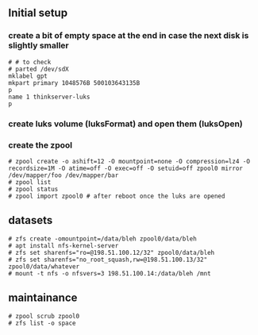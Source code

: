 ## Initial setup

### create a bit of empty space at the end in case the next disk is slightly smaller

~~~
# # to check
# parted /dev/sdX 
mklabel gpt
mkpart primary 1048576B 500103643135B
p
name 1 thinkserver-luks
p
~~~

### create luks volume (luksFormat) and open them (luksOpen)

### create the zpool

~~~
# zpool create -o ashift=12 -O mountpoint=none -O compression=lz4 -O recordsize=1M -O atime=off -O exec=off -O setuid=off zpool0 mirror /dev/mapper/foo /dev/mapper/bar
# zpool list
# zpool status
# zpool import zpool0 # after reboot once the luks are opened
~~~

## datasets

~~~
# zfs create -omountpoint=/data/bleh zpool0/data/bleh
# apt install nfs-kernel-server
# zfs set sharenfs="ro=@198.51.100.12/32" zpool0/data/bleh
# zfs set sharenfs="no_root_squash,rw=@198.51.100.13/32" zpool0/data/whatever
# mount -t nfs -o nfsvers=3 198.51.100.14:/data/bleh /mnt
~~~

## maintainance

~~~
# zpool scrub zpool0
# zfs list -o space
~~~
